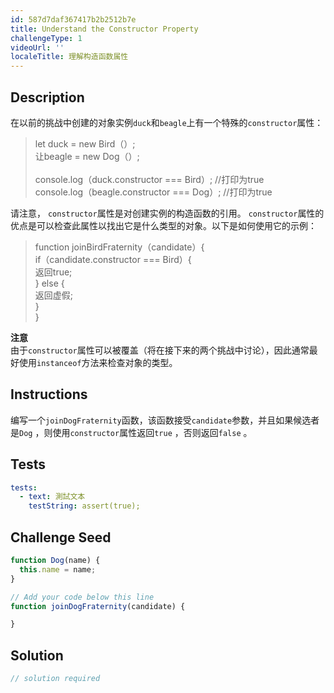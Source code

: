 ```yaml
---
id: 587d7daf367417b2b2512b7e
title: Understand the Constructor Property
challengeType: 1
videoUrl: ''
localeTitle: 理解构造函数属性
---
```


## Description
<section id="description">在以前的挑战中创建的对象实例<code>duck</code>和<code>beagle</code>上有一个特殊的<code>constructor</code>属性： <blockquote> let duck = new Bird（）; <br>让beagle = new Dog（）; <br><br> console.log（duck.constructor === Bird）; //打印为true <br> console.log（beagle.constructor === Dog）; //打印为true </blockquote>请注意， <code>constructor</code>属性是对创建实例的构造函数的引用。 <code>constructor</code>属性的优点是可以检查此属性以找出它是什么类型的对象。以下是如何使用它的示例： <blockquote> function joinBirdFraternity（candidate）{ <br> if（candidate.constructor === Bird）{ <br>返回true; <br> } else { <br>返回虚假; <br> } <br> } </blockquote> <strong>注意</strong> <br>由于<code>constructor</code>属性可以被覆盖（将在接下来的两个挑战中讨论），因此通常最好使用<code>instanceof</code>方法来检查对象的类型。 </section>

## Instructions
<section id="instructions">编写一个<code>joinDogFraternity</code>函数，该函数接受<code>candidate</code>参数，并且如果候选者是<code>Dog</code> ，则使用<code>constructor</code>属性返回<code>true</code> ，否则返回<code>false</code> 。 </section>

## Tests
<section id='tests'>

```yml
tests:
  - text: 測試文本
    testString: assert(true);

```

</section>

## Challenge Seed
<section id='challengeSeed'>

<div id='js-seed'>

```js
function Dog(name) {
  this.name = name;
}

// Add your code below this line
function joinDogFraternity(candidate) {

}

```

</div>



</section>

## Solution
<section id='solution'>

```js
// solution required
```
</section>

